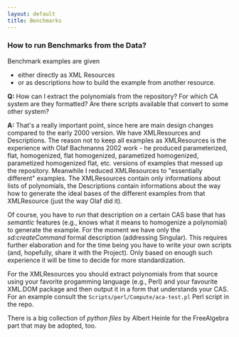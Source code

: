 ```yaml
---
layout: default
title: Benchmarks
---
```


### How to run Benchmarks from the Data?

Benchmark examples are given

-   either directly as XML Resources
-   or as descriptions how to build the example from another resource.

**Q:** How can I extract the polynomials from the repository? For which CA system are they formatted? Are there scripts available that convert to some other system?

**A:** That's a really important point, since here are main design changes compared to the early 2000 version. We have XMLResources and Descriptions. The reason not to keep all examples as XMLResources is the experience with Olaf Bachmanns 2002 work - he produced parameterized, flat, homogenized, flat homogenized, parametized homogenized, parametized homogenized flat, etc. versions of examples that messed up the repository. Meanwhile I reduced XMLResources to "essentially different" examples. The XMLResources contain only informations about lists of polynomials, the Descriptions contain informations about the way how to generate the ideal bases of the different examples from that XMLResource (just the way Olaf did it).

Of course, you have to *run* that description on a certain CAS base that has *semantic* features (e.g., knows what it means to homogenize a polynomial) to generate the example. For the moment we have only the *sd:createCommand* formal description (addressing Singular). This requires further elaboration and for the time being you have to write your own scripts (and, hopefully, share it with the Project). Only based on enough such experience it will be time to decide for more standardization.

For the XMLResources you should extract polynomials from that source using your favorite progamming language (e.g., Perl) and your favourite XML.DOM package and then output it in a form that understands your CAS. For an example consult the `Scripts/perl/Compute/aca-test.pl` Perl script in the repo.

There is a big collection of *python files* by Albert Heinle for the FreeAlgebra part that may be adopted, too.

